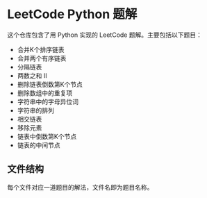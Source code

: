 # LeetCode Python 题解

这个仓库包含了用 Python 实现的 LeetCode 题解。主要包括以下题目：

- 合并K个排序链表
- 合并两个有序链表
- 分隔链表
- 两数之和 II
- 删除链表倒数第K个节点
- 删除数组中的重复项
- 字符串中的字母异位词
- 字符串的排列
- 相交链表
- 移除元素
- 链表中倒数第K个节点
- 链表的中间节点

## 文件结构

每个文件对应一道题目的解法，文件名即为题目名称。 